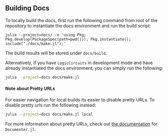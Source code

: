 ## Building Docs

To locally build the docs, first run the following command from root of the repository to instantiate the docs environment and run the build script:

```
julia --project=docs/ -e 'using Pkg; Pkg.develop(PackageSpec(path=pwd())); Pkg.instantiate(); include("./docs/make.jl");'
```

The build results will be stored under `docs/build`.

Alternatively, if you have `LogicCircuits` in development mode and have already instantiated the docs environment, you can simply run the following:

```bash
julia --project=docs docs/make.jl
``` 

#### Note about Pretty URLs
For easier navigation for local builds its easier to disable pretty URLs. To disable pretty urls run the following instead:

```bash
julia --project=docs docs/make.jl local
```

For more information about pretty URLs, check out  [the documentation](https://juliadocs.github.io/Documenter.jl/stable/man/guide/) for `Documenter.jl`.
